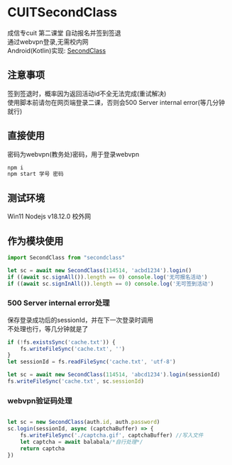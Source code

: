 # CUITSecondClass

成信专cuit 第二课堂 自动报名并签到签退  
通过webvpn登录,无需校内网  
Android(Kotlin)实现: [SecondClass](https://github.com/Thryanii/SecondClass)

## 注意事项  
签到签退时，概率因为返回活动id不全无法完成(重试解决)  
使用脚本前请勿在网页端登录二课，否则会500 Server internal error(等几分钟就行)  

## 直接使用
密码为webvpn(教务处)密码，用于登录webvpn    

```sh
npm i
npm start 学号 密码
```

## 测试环境

Win11 Nodejs v18.12.0 校外网

## 作为模块使用

```js
import SecondClass from "secondclass"

let sc = await new SecondClass(114514, 'acbd1234').login()
if ((await sc.signAll()).length == 0) console.log('无可报名活动')
if ((await sc.signInAll()).length == 0) console.log('无可签到活动')

```


### 500 Server internal error处理

保存登录成功后的sessionId，并在下一次登录时调用  
不处理也行，等几分钟就是了  

```js
if (!fs.existsSync('cache.txt')) {
    fs.writeFileSync('cache.txt', '')
}
let sessionId = fs.readFileSync('cache.txt', 'utf-8')

let sc = await new SecondClass(114514, 'abcd1234').login(sessionId)
fs.writeFileSync('cache.txt', sc.sessionId)

```

### webvpn验证码处理

```js

let sc = new SecondClass(auth.id, auth.password)
sc.login(sessionId, async (captchaBuffer) => {
    fs.writeFileSync('./captcha.gif', captchaBuffer) //写入文件
    let captcha = await balabala/*自行处理*/
    return captcha
})

```

